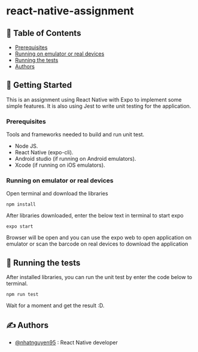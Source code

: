 
# react-native-assignment

## 📝 Table of Contents


- [Prerequisites ](#prerequisites )
- [Running on emulator or real devices](#running)
- [Running the tests](#tests)
- [Authors](#authors)





## 🏁 Getting Started <a name = "getting_started"></a>

This is an assignment using React Native with Expo to implement some simple features. It is also using Jest to write unit testing for the application. 

### Prerequisites <a name = "prerequisites"></a>

Tools and frameworks needed to build and run unit test.

- Node JS.
- React Native (expo-cli).
- Android studio (if running on Android emulators).
- Xcode (if running on iOS emulators).

### Running on emulator or real devices <a name = "running"></a>


Open terminal and download the libraries

```
npm install
```

After libraries downloaded, enter the below text in terminal to start expo

```
expo start
```

Browser will be open and you can use the expo web to open application on emulator or scan the barcode on real devices to download the application
## 🔧 Running the tests <a name = "tests"></a>

After installed libraries, you can run the unit test by enter the code below to terminal.

```
npm run test
```

Wait for a moment and get the result :D.


## ✍️ Authors <a name = "authors"></a>

- [@nhatnguyen95](https://github.com/nhatnguyen95) : React Native developer


